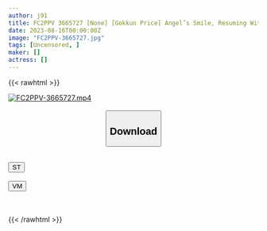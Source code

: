 ```yaml
---
author: j91
title: FC2PPV 3665727 [None] [Gokkun Price] Angel’s Smile, Resuming With Super Cute Yumi! 3 Minutes After Meeting Immediately Blow & Cum Swallowing ♡ Yumi’s Fluffy Natural Bristles Gets Cute Every Time We Meet And Gets Excited And Gets Vaginal Cum Shot Sex 2 Times ♡ *Bonus High Quality Edition
date: 2023-08-16T00:00:00Z
image: "FC2PPV-3665727.jpg"
tags: [Uncensored, ]
maker: []
actress: []
---
```



{{< rawhtml >}}

<div class="video" data-videoid="XP3Qqd6zbVUDqaW">
    <a href="javascript:;">
        <img src="https://my.j91.asia/posts/FC2PPV-3665727/FC2PPV-3665727.jpg" width="WIDTH" height="HEIGHT" alt="FC2PPV-3665727.mp4" loading="lazy">
    </a>
</div>

<script type="text/javascript" src="https://j91.asia/asset/on-demand-st.js"></script>

<br>
  <link rel="stylesheet" href="https://j91.asia/asset/bs5.css">
  
  <center>
  <button class="btn btn-primary" type="button" data-bs-toggle="collapse" data-bs-target=".multi-collapse" aria-expanded="false" aria-controls="multiCollapseExample1 multiCollapseExample2"><h2>Download</h2></button></center>
</p>
<div class="row">
  <div class="col">
    <div class="collapse multi-collapse" id="multiCollapseExample1">
      <div class="card card-body">
	      	      <br>
<div class="buttons">  
<a href="https://streamtape.to/v/XP3Qqd6zbVUDqaW"><button class="btn-hover color-3"><i class="fa fa-download"></i> ST</button></a></div>
    </div>
  </div>
</div>
  <div class="col">
    <div class="collapse multi-collapse" id="multiCollapseExample2">
      <div class="card card-body">
	      <br>
<div class="buttons">
    <a href="https://vidmoly.to/m3erdalx3bi3.html"><button class="btn-hover color-9"><i class="fa fa-download"></i> VM</button></a></div>
<br><br>
      </div>
    </div>
  </div>
</div>

{{< /rawhtml >}}
